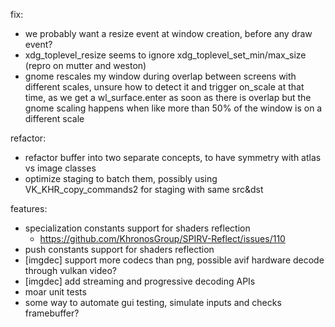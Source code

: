 fix:

- we probably want a resize event at window creation, before any draw event?
- xdg_toplevel_resize seems to ignore xdg_toplevel_set_min/max_size (repro on mutter and weston)
- gnome rescales my window during overlap between screens with different scales, unsure how to detect it and trigger
  on_scale at that time, as we get a wl_surface.enter as soon as there is overlap but the gnome scaling happens when
  like more than 50% of the window is on a different scale

refactor:

- refactor buffer into two separate concepts, to have symmetry with atlas vs image classes
- optimize staging to batch them, possibly using VK_KHR_copy_commands2 for staging with same src&dst

features:

- specialization constants support for shaders reflection
  * https://github.com/KhronosGroup/SPIRV-Reflect/issues/110
- push constants support for shaders reflection
- [imgdec] support more codecs than png, possible avif hardware decode through vulkan video?
- [imgdec] add streaming and progressive decoding APIs
- moar unit tests
- some way to automate gui testing, simulate inputs and checks framebuffer?
